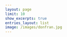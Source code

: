 ```yaml
---
layout: page
limit: 10
show_excerpts: true
entries_layout: list
image: /images/donfran.jpg
---
```



